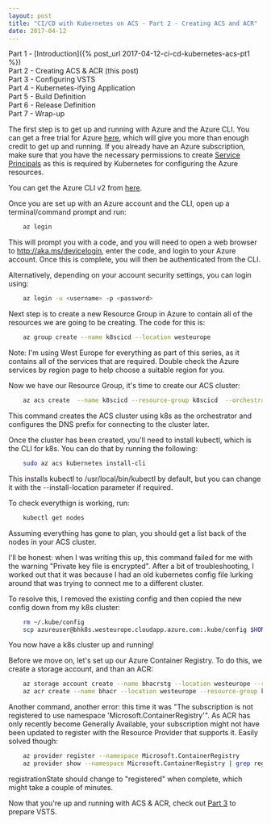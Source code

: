 ```yaml
---
layout: post
title: "CI/CD with Kubernetes on ACS - Part 2 - Creating ACS and ACR"
date: 2017-04-12
---
```


Part 1 - [Introduction]({% post_url 2017-04-12-ci-cd-kubernetes-acs-pt1 %})  
Part 2 - Creating ACS & ACR (this post)  
Part 3 - Configuring VSTS  
Part 4 - Kubernetes-ifying Application  
Part 5 - Build Definition  
Part 6 - Release Definition  
Part 7 - Wrap-up  

The first step is to get up and running with Azure and the Azure CLI. You can get a free trial for Azure [here](https://azure.microsoft.com/en-gb/free/), which will give you more than enough credit to get up and running. If you already have an Azure subscription, make sure that you have the necessary permissions to create [Service Principals](https://docs.microsoft.com/en-us/azure/azure-resource-manager/resource-group-create-service-principal-portal#required-permissions) as this is required by Kubernetes for configuring the Azure resources.

You can get the Azure CLI v2 from [here](https://docs.microsoft.com/en-us/cli/azure/install-azure-cli).

Once you are set up with an Azure account and the CLI, open up a terminal/command prompt and run:

```bash
    az login
```

This will prompt you with a code, and you will need to open a web browser to http://aka.ms/devicelogin, enter the code, and login to your Azure account. Once this is complete, you will then be authenticated from the CLI.

Alternatively, depending on your account security settings, you can login using:

```bash
    az login -u <username> -p <password>
```

Next step is to create a new Resource Group in Azure to contain all of the resources we are going to be creating. The code for this is:

```bash
    az group create --name k8scicd --location westeurope
```

Note: I'm using West Europe for everything as part of this series, as it contains all of the services that are required. Double check the Azure services by region page to help choose a suitable region for you.

Now we have our Resource Group, it's time to create our ACS cluster:

```bash
	az acs create  --name k8scicd --resource-group k8scicd  --orchestrator-type kubernetes --dns-prefix bhk8s --verbose
```

This command creates the ACS cluster using k8s as the orchestrator and configures the DNS prefix for connecting to the cluster later.

Once the cluster has been created, you'll need to install kubectl, which is the CLI for k8s. You can do that by running the following:

```bash
	sudo az acs kubernetes install-cli
```

This installs kubectl to /usr/local/bin/kubectl by default, but you can change it with the --install-location parameter if required.

To check everythign is working, run:

```bash
	kubectl get nodes
```

Assuming everything has gone to plan, you should get a list back of the nodes in your ACS cluster.

I'll be honest: when I was writing this up, this command failed for me with the warning "Private key file is encrypted". After a bit of troubleshooting, I worked out that it was because I had an old kubernetes config file lurking around that was trying to connect me to a different cluster.

To resolve this, I removed the existing config and then copied the new config down from my k8s cluster:

```bash
	rm ~/.kube/config
	scp azureuser@bhk8s.westeurope.cloudapp.azure.com:.kube/config $HOME/.kube/config
```

You now have a k8s cluster up and running!

Before we move on, let's set up our Azure Container Registry. To do this, we create a storage account, and than an ACR:

```bash
	az storage account create --name bhacrstg --location westeurope --resource-group k8scicd --sku Standard_LRS
	az acr create --name bhacr --location westeurope --resource-group k8scicd --storage-account-name bhacrstg
```
	
Another command, another error: this time it was "The subscription is not registered to use namespace 'Microsoft.ContainerRegistry'". As ACR has only recently become Generally Available, your subscription might not have been updated to register with the Resource Provider that supports it. Easily solved though:

```bash
	az provider register --namespace Microsoft.ContainerRegistry
	az provider show --namespace Microsoft.ContainerRegistry | grep registrationState
```

registrationState should change to "registered" when complete, which might take a couple of minutes.

Now that you're up and running with ACS & ACR, check out [Part 3]() to prepare VSTS. 